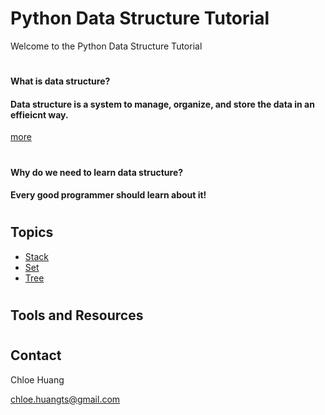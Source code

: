 #  Python Data Structure Tutorial

Welcome to the Python Data Structure Tutorial
# 
#### What is data structure?
#### Data structure is a system to manage, organize, and store the data in an effieicnt way. 
[more](https://en.wikipedia.org/wiki/Data_structure#:~:text=In%20computer%20science%2C%20a%20data,be%20applied%20to%20the%20data.)
#
#### Why do we need to learn data structure? 
#### Every good programmer should learn about it!
#
## Topics 
* [Stack](1-topic.md)
* [Set](2-topic.md)
* [Tree](2-topic.md)
#
## Tools and Resources

#
## Contact
Chloe Huang

chloe.huangts@gmail.com
